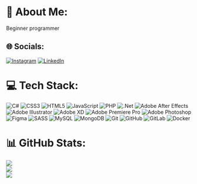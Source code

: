 # 💫 About Me:
Beginner programmer


## 🌐 Socials:
[![Instagram](https://img.shields.io/badge/Instagram-%23E4405F.svg?logo=Instagram&logoColor=white)](https://instagram.com/@mahdi_parandokht) [![LinkedIn](https://img.shields.io/badge/LinkedIn-%230077B5.svg?logo=linkedin&logoColor=white)](https://www.linkedin.com/in/mahdi-parandakht-667594273/) 

# 💻 Tech Stack:
![C#](https://img.shields.io/badge/c%23-%23239120.svg?style=for-the-badge&logo=csharp&logoColor=white) ![CSS3](https://img.shields.io/badge/css3-%231572B6.svg?style=for-the-badge&logo=css3&logoColor=white) ![HTML5](https://img.shields.io/badge/html5-%23E34F26.svg?style=for-the-badge&logo=html5&logoColor=white) ![JavaScript](https://img.shields.io/badge/javascript-%23323330.svg?style=for-the-badge&logo=javascript&logoColor=%23F7DF1E) ![PHP](https://img.shields.io/badge/php-%23777BB4.svg?style=for-the-badge&logo=php&logoColor=white) ![.Net](https://img.shields.io/badge/.NET-5C2D91?style=for-the-badge&logo=.net&logoColor=white) ![Adobe After Effects](https://img.shields.io/badge/Adobe%20After%20Effects-9999FF.svg?style=for-the-badge&logo=Adobe%20After%20Effects&logoColor=white) ![Adobe Illustrator](https://img.shields.io/badge/adobe%20illustrator-%23FF9A00.svg?style=for-the-badge&logo=adobe%20illustrator&logoColor=white) ![Adobe XD](https://img.shields.io/badge/Adobe%20XD-470137?style=for-the-badge&logo=Adobe%20XD&logoColor=#FF61F6) ![Adobe Premiere Pro](https://img.shields.io/badge/Adobe%20Premiere%20Pro-9999FF.svg?style=for-the-badge&logo=Adobe%20Premiere%20Pro&logoColor=white) ![Adobe Photoshop](https://img.shields.io/badge/adobe%20photoshop-%2331A8FF.svg?style=for-the-badge&logo=adobe%20photoshop&logoColor=white) ![Figma](https://img.shields.io/badge/figma-%23F24E1E.svg?style=for-the-badge&logo=figma&logoColor=white) ![SASS](https://img.shields.io/badge/SASS-hotpink.svg?style=for-the-badge&logo=SASS&logoColor=white) ![MySQL](https://img.shields.io/badge/mysql-4479A1.svg?style=for-the-badge&logo=mysql&logoColor=white) ![MongoDB](https://img.shields.io/badge/MongoDB-%234ea94b.svg?style=for-the-badge&logo=mongodb&logoColor=white) ![Git](https://img.shields.io/badge/git-%23F05033.svg?style=for-the-badge&logo=git&logoColor=white) ![GitHub](https://img.shields.io/badge/github-%23121011.svg?style=for-the-badge&logo=github&logoColor=white) ![GitLab](https://img.shields.io/badge/gitlab-%23181717.svg?style=for-the-badge&logo=gitlab&logoColor=white) ![Docker](https://img.shields.io/badge/docker-%230db7ed.svg?style=for-the-badge&logo=docker&logoColor=white)
# 📊 GitHub Stats:
![](https://github-readme-stats.vercel.app/api?username=Mahdi-Parandakht&theme=default&hide_border=false&include_all_commits=false&count_private=false)<br/>
![](https://github-readme-streak-stats.herokuapp.com/?user=Mahdi-Parandakht&theme=default&hide_border=false)<br/>
![](https://github-readme-stats.vercel.app/api/top-langs/?username=Mahdi-Parandakht&theme=default&hide_border=false&include_all_commits=false&count_private=false&layout=compact)

<!-- Proudly created with GPRM ( https://gprm.itsvg.in ) -->
